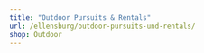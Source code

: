 ```yaml
---
title: "Outdoor Pursuits & Rentals"
url: /ellensburg/outdoor-pursuits-und-rentals/
shop: Outdoor
---
```

